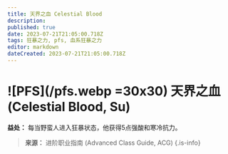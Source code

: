 ```yaml
---
title: 天界之血 Celestial Blood
description: 
published: true
date: 2023-07-21T21:05:00.718Z
tags: 狂暴之力, pfs, 血系狂暴之力
editor: markdown
dateCreated: 2023-07-21T21:05:00.718Z
---
```


# ![PFS](/pfs.webp =30x30) 天界之血 (Celestial Blood, Su)
**益处：** 每当野蛮人进入狂暴状态，他获得5点强酸和寒冷抗力。

> **来源：** 进阶职业指南 (Advanced Class Guide, ACG)
{.is-info}